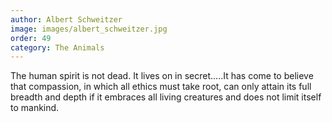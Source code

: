 ```yaml
---
author: Albert Schweitzer
image: images/albert_schweitzer.jpg
order: 49
category: The Animals
---
```


The human spirit is not dead. It lives on in secret.....It has come to believe that compassion, in which all ethics must take root, can only attain its full breadth and depth if it embraces all living creatures and does not limit itself to mankind.
